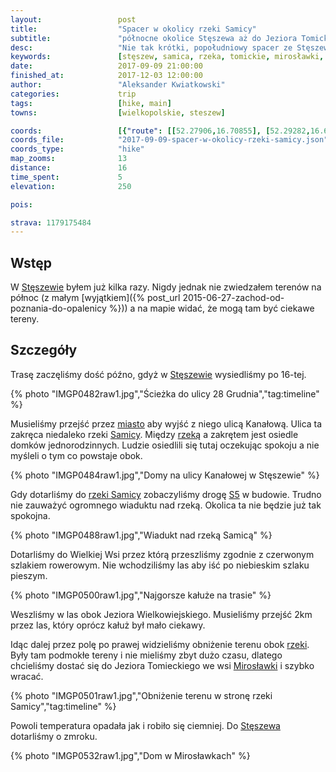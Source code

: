 ```yaml
---
layout:                 post
title:                  "Spacer w okolicy rzeki Samicy"
subtitle:               "północne okolice Stęszewa aż do Jeziora Tomickiego"
desc:                   "Nie tak krótki, popołudniowy spacer ze Stęszewa na północ, wzdłuż okolic rzeki Samicy. Celem było Jezioro Tomickie we wsi Mirosławki."
keywords:               [stęszew, samica, rzeka, tomickie, mirosławki, droga s5]
date:                   2017-09-09 21:00:00
finished_at:            2017-12-03 12:00:00
author:                 "Aleksander Kwiatkowski"
categories:             trip
tags:                   [hike, main]
towns:                  [wielkopolskie, steszew]

coords:                 [{"route": [[52.27906,16.70855], [52.29282,16.68924], [52.29061,16.67079], [52.29644,16.67061], [52.31381,16.64469], [52.31271,16.63534], [52.30463,16.65585]], "type": "hike"}]
coords_file:            "2017-09-09-spacer-w-okolicy-rzeki-samicy.json"
coords_type:            "hike"
map_zooms:              13
distance:               16
time_spent:             5
elevation:              250

pois:

strava: 1179175484
---
```


[wiki-steszew]: https://pl.wikipedia.org/wiki/St%C4%99szew
[wiki-samica-rzeka]: https://pl.wikipedia.org/wiki/Samica_St%C4%99szewska
[wiki-s5]: https://pl.wikipedia.org/wiki/Droga_ekspresowa_S5_(Polska)
[wiki-miroslawki]: https://pl.wikipedia.org/wiki/Miros%C5%82awki


Wstęp
-----

W [Stęszewie][wiki-steszew] byłem już kilka razy. Nigdy jednak nie zwiedzałem terenów
na północ (z małym [wyjątkiem]({% post_url 2015-06-27-zachod-od-poznania-do-opalenicy %}))
a na mapie widać, że mogą tam być ciekawe tereny.

Szczegóły
---------

Trasę zaczęliśmy dość późno, gdyż w [Stęszewie][wiki-steszew] wysiedliśmy
po 16-tej.

{% photo "IMGP0482raw1.jpg","Ścieżka do ulicy 28 Grudnia","tag:timeline" %}

Musieliśmy przejść przez [miasto][wiki-steszew] aby wyjść z niego ulicą
Kanałową. Ulica ta zakręca niedaleko rzeki [Samicy][wiki-samica-rzeka].
Między [rzeką][wiki-samica-rzeka] a zakrętem jest osiedle
domków jednorodzinnych. Ludzie osiedlili się tutaj oczekując spokoju
a nie myśleli o tym co powstaje obok.

{% photo "IMGP0484raw1.jpg","Domy na ulicy Kanałowej w Stęszewie" %}

Gdy dotarliśmy do [rzeki Samicy][wiki-samica-rzeka] zobaczyliśmy
drogę [S5][wiki-s5] w budowie. Trudno nie zauważyć ogromnego wiaduktu nad
rzeką. Okolica ta nie będzie już tak spokojna.

{% photo "IMGP0488raw1.jpg","Wiadukt nad rzeką Samicą" %}

Dotarliśmy do Wielkiej Wsi przez którą przeszliśmy zgodnie
z czerwonym szlakiem rowerowym. Nie wchodziliśmy las aby iść po niebieskim
szlaku pieszym.

{% photo "IMGP0500raw1.jpg","Najgorsze kałuże na trasie" %}

Weszliśmy w las obok Jeziora Wielkowiejskiego. Musieliśmy przejść 2km przez las,
który oprócz kałuż był mało ciekawy.

Idąc dalej przez polę po prawej widzieliśmy obniżenie terenu obok
[rzeki][wiki-samica-rzeka]. Były tam podmokłe tereny i nie mieliśmy zbyt dużo
czasu, dlatego chcieliśmy dostać się do Jeziora Tomieckiego we
wsi [Mirosławki][wiki-miroslawki] i szybko wracać.

{% photo "IMGP0501raw1.jpg","Obniżenie terenu w stronę rzeki Samicy","tag:timeline" %}

Powoli temperatura opadała jak i robiło się ciemniej.
Do [Stęszewa][wiki-steszew] dotarliśmy o zmroku.

{% photo "IMGP0532raw1.jpg","Dom w Mirosławkach" %}

